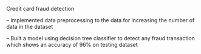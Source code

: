  Credit card fraud detection  
 
– Implemented data preprocessing to the data for increasing the number of data in the dataset  

– Built a model using decision tree classifier to detect any fraud transaction which shows an accuracy of 96% on
testing dataset
